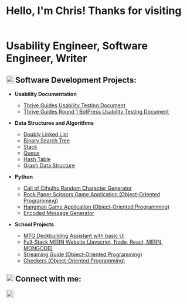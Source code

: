 <h1>Hello, I'm Chris! Thanks for visiting
 
<br/>Usability Engineer, Software Engineer, Writer

<h2><img align="left" alt="ChrisPartin" width="22px" src="https://github.com/Korachof/Korachof/assets/114110894/4954f573-c8b6-4b7a-a9fb-4da29ce45f9f" />
 Software Development Projects:</h2>

- <b>Usability Documentation</b>
  - [Thrive Guides Usability Testing Document](https://docs.google.com/document/d/1eQ2R4CGV7NyMqLLgK4SmbQL_e7m6CQVMxewawmZKfYk/edit?usp=sharing)
  - [Thrive Guides Round 1 BotPress Usability Testing Document](https://docs.google.com/document/d/17pski5ctfhzcv_t0ubDmppK06tLYJCTtZcoSs0h4QKQ/edit?usp=sharing)

- <b>Data Structures and Algorithms</b>
  - [Doubly Linked List](https://github.com/Korachof/Doubly_Linked_List)
  - [Binary Search Tree](https://github.com/Korachof/Binary-Search-Tree)
  - [Stack](https://github.com/Korachof/Stack)
  - [Queue](https://github.com/Korachof/Queue)
  - [Hash Table](https://github.com/Korachof/HashTable)
  - [Graph Data Structure](https://github.com/Korachof/Graphs-Data-Structure)
    
- <b>Python</b>
  - [Call of Cthulhu Random Character Generator](https://github.com/Korachof/random_npc_gen_call_of_cthulhu)
  - [Rock Paper Scissors Game Application (Object-Oriented Programming)](https://github.com/Korachof/rockPaperScissors)
  - [Hangman Game Application (Object-Oriented Programming)](https://github.com/Korachof/hangman)
  - [Encoded Message Generator](https://github.com/Korachof/Encoded-Message_Generator.git)
    
- <b>School Projects</b>
  - [MTG Deckbuilding Assistant with basic UI](https://github.com/Korachof/mtg_deckbuilding_assistant)
  - [Full-Stack MERN Website (Javscript, Node, React, MERN, MONGODB)](https://github.com/Korachof/Full-Stack_MERN-Website.git)
  - [Streaming Guide (Object-Oriented Programming)](https://github.com/Korachof/streaming_guide/blob/main/steaming_guide.py)
  - [Checkers (Object-Oriented Programming)](https://github.com/Korachof/Checkers_Portfolio_Project/tree/main)

<h2><img align="left" alt="ChrisPartin" width="22px" src="https://github.com/Korachof/Korachof/assets/114110894/b378f93a-76c1-4d9f-b787-c9eb77038032" />
 Connect with me:</h2>

[<img align="left" alt="JoshMadakor | LinkedIn" width="22px" src="https://cdn.jsdelivr.net/npm/simple-icons@v3/icons/linkedin.svg" />][linkedin]

[linkedin]: https://www.linkedin.com/in/christopher-partin-6a8b88291

<!--
**Korachof/Korachof** is a ✨ _special_ ✨ repository because its `README.md` (this file) appears on your GitHub profile.

Here are some ideas to get you started:

- 🔭 I’m currently working on ...
- 🌱 I’m currently learning ...
- 👯 I’m looking to collaborate on ...
- 🤔 I’m looking for help with ...
- 💬 Ask me about ...
- 📫 How to reach me: ...
- 😄 Pronouns: ...
- ⚡ Fun fact: ...
-->
